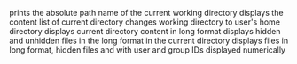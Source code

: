 prints the absolute path name of the current working directory
displays the content list of current directory
changes working directory to user's home directory
displays current directory content in long format
displays hidden and unhidden files in the long format in the current directory
displays files in long format, hidden files and with user and group IDs displayed numerically
